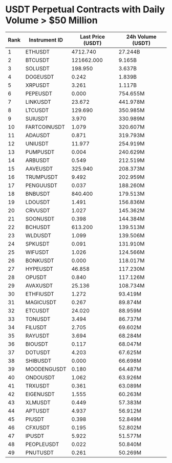# USDT Perpetual Contracts with Daily Volume > $50 Million

| Rank | Instrument ID | Last Price (USDT) | 24h Volume (USDT) |
|------|---------------|-------------------|-------------------|
| 1 | ETHUSDT | 4712.740 | 27.244B |
| 2 | BTCUSDT | 121662.000 | 9.165B |
| 3 | SOLUSDT | 198.950 | 3.637B |
| 4 | DOGEUSDT | 0.242 | 1.839B |
| 5 | XRPUSDT | 3.261 | 1.117B |
| 6 | PEPEUSDT | 0.000 | 754.655M |
| 7 | LINKUSDT | 23.672 | 441.978M |
| 8 | LTCUSDT | 129.690 | 350.985M |
| 9 | SUIUSDT | 3.970 | 330.989M |
| 10 | FARTCOINUSDT | 1.079 | 320.607M |
| 11 | ADAUSDT | 0.871 | 319.793M |
| 12 | UNIUSDT | 11.977 | 254.919M |
| 13 | PUMPUSDT | 0.004 | 240.629M |
| 14 | ARBUSDT | 0.549 | 212.519M |
| 15 | AAVEUSDT | 325.940 | 208.373M |
| 16 | TRUMPUSDT | 9.492 | 202.959M |
| 17 | PENGUUSDT | 0.037 | 188.260M |
| 18 | BNBUSDT | 840.400 | 179.513M |
| 19 | LDOUSDT | 1.491 | 156.836M |
| 20 | CRVUSDT | 1.027 | 145.362M |
| 21 | SOONUSDT | 0.398 | 144.384M |
| 22 | BCHUSDT | 613.200 | 139.513M |
| 23 | WLDUSDT | 1.099 | 139.506M |
| 24 | SPKUSDT | 0.091 | 131.910M |
| 25 | WIFUSDT | 1.026 | 124.566M |
| 26 | BONKUSDT | 0.000 | 118.017M |
| 27 | HYPEUSDT | 46.858 | 117.230M |
| 28 | OPUSDT | 0.840 | 117.126M |
| 29 | AVAXUSDT | 25.136 | 108.734M |
| 30 | ETHFIUSDT | 1.272 | 93.419M |
| 31 | MAGICUSDT | 0.267 | 89.874M |
| 32 | ETCUSDT | 24.020 | 88.959M |
| 33 | TONUSDT | 3.494 | 86.737M |
| 34 | FILUSDT | 2.705 | 69.602M |
| 35 | RAYUSDT | 3.694 | 68.284M |
| 36 | BIOUSDT | 0.117 | 68.047M |
| 37 | DOTUSDT | 4.203 | 67.625M |
| 38 | SHIBUSDT | 0.000 | 66.698M |
| 39 | MOODENGUSDT | 0.180 | 64.487M |
| 40 | ONDOUSDT | 1.062 | 63.926M |
| 41 | TRXUSDT | 0.361 | 63.089M |
| 42 | EIGENUSDT | 1.555 | 60.263M |
| 43 | XLMUSDT | 0.449 | 57.383M |
| 44 | APTUSDT | 4.937 | 56.912M |
| 45 | PIUSDT | 0.398 | 52.849M |
| 46 | CFXUSDT | 0.195 | 52.802M |
| 47 | IPUSDT | 5.922 | 51.577M |
| 48 | PEOPLEUSDT | 0.022 | 50.840M |
| 49 | PNUTUSDT | 0.261 | 50.269M |
